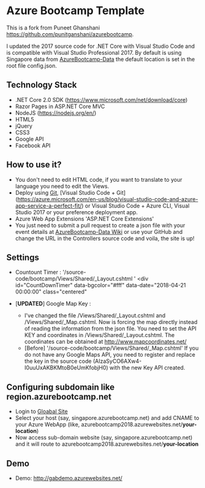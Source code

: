 # Azure Bootcamp Template

This is a fork from Puneet Ghanshani https://github.com/punitganshani/azurebootcamp.

I updated the 2017 source code for .NET Core with Visual Studio Code and is compatible with Visual Studio Professional 2017.
By default is using Singapore data from [AzureBootcamp-Data](https://github.com/azurebootcamp/azurebootcamp-data) the default location is set in the root file config.json.

## Technology Stack

- .NET Core 2.0 SDK (https://www.microsoft.com/net/download/core)
- Razor Pages in ASP.NET Core MVC
- NodeJS (https://nodejs.org/en/)
- HTML5
- jQuery
- CSS3
- Google API 
- Facebook API

## How to use it?

- You don't need to edit HTML code, if you want to translate to your language you need to edit the Views.
- Deploy using [Git](https://git-scm.com/download/), [Visual Studio Code + Git] (https://azure.microsoft.com/en-us/blog/visual-studio-code-and-azure-app-service-a-perfect-fit/) or Visual Studio Code + Azure CLI, Visual Studio 2017 or your preference deployment app.
- Azure Web App Extensions 'ASP.NET Core Extensions'
- You just need to submit a pull request to create a json file with your event details at [AzureBootcamp-Data Wiki](https://github.com/punitganshani/azurebootcamp-data/wiki) or use your GitHub and change the URL in the Controllers source code and voila, the site is up!



## Settings

- Countount Timer : '/source-code/bootcamp/Views/Shared/_Layout.cshtml
' <div id="CountDownTimer" data-bgcolor="#fff" data-date="2018-04-21 00:00:00" class="centered"

- [**UPDATED**] Google Map Key : 
  - I've changed the file /Views/Shared/_Layout.cshtml and /Views/Shared/_Map.cshtml. Now is forcing the map directly instead of reading the information from the json file. You need to set the API KEY and coordinates in /Views/Shared/_Layout.cshtml. The coordinates can be obtained at http://www.mapcoordinates.net/
  - [Before] '/source-code/bootcamp/Views/Shared/_Map.cshtml' If you do not have any Google Maps API, you need to register and replace the key in the source code (AIzaSyCO6AXw4-I0uuUxAKBKMtoB0eUmKfobjH0) with the new Key API created.



## Configuring subdomain like region.azurebootcamp.net

- Login to [Gloabal Site](http://global.azurebootcamp.net)
- Select your host (say, singapore.azurebootcamp.net) and add CNAME to your Azure WebApp (like, azurebootcamp2018.azurewebsites.net/**your-location**)
- Now access sub-domain website (say, singapore.azurebootcamp.net) and it will route to azurebootcamp2018.azurewebsites.net/**your-location**


## Demo

- Demo: http://gabdemo.azurewebsites.net/
